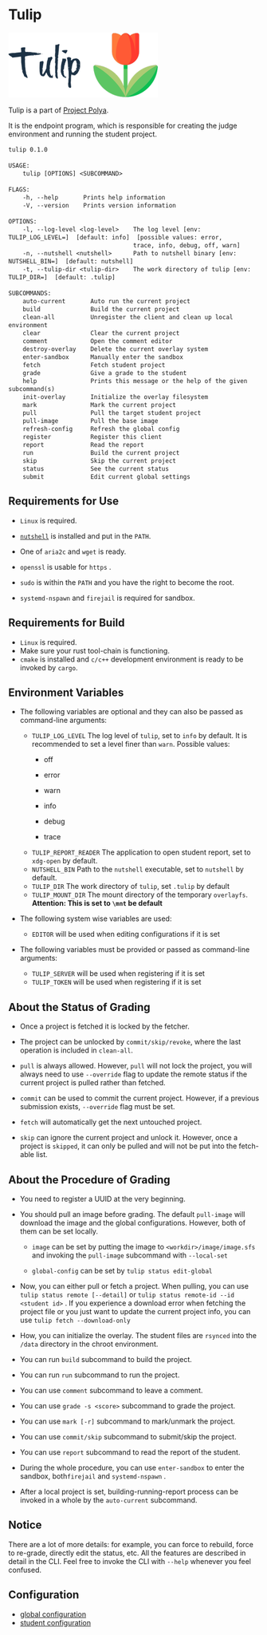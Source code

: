 # Tulip

![logo](logo.png)

Tulip is a part of [Project Polya](https://github.com/project-polya).

It is the endpoint program, which is responsible for creating the judge environment and running the student project.

```text
tulip 0.1.0

USAGE:
    tulip [OPTIONS] <SUBCOMMAND>

FLAGS:
    -h, --help       Prints help information
    -V, --version    Prints version information

OPTIONS:
    -l, --log-level <log-level>    The log level [env: TULIP_LOG_LEVEL=]  [default: info]  [possible values: error,
                                   trace, info, debug, off, warn]
    -n, --nutshell <nutshell>      Path to nutshell binary [env: NUTSHELL_BIN=]  [default: nutshell]
    -t, --tulip-dir <tulip-dir>    The work directory of tulip [env: TULIP_DIR=]  [default: .tulip]

SUBCOMMANDS:
    auto-current       Auto run the current project
    build              Build the current project
    clean-all          Unregister the client and clean up local environment
    clear              Clear the current project
    comment            Open the comment editor
    destroy-overlay    Delete the current overlay system
    enter-sandbox      Manually enter the sandbox
    fetch              Fetch student project
    grade              Give a grade to the student
    help               Prints this message or the help of the given subcommand(s)
    init-overlay       Initialize the overlay filesystem
    mark               Mark the current project
    pull               Pull the target student project
    pull-image         Pull the base image
    refresh-config     Refresh the global config
    register           Register this client
    report             Read the report
    run                Build the current project
    skip               Skip the current project
    status             See the current status
    submit             Edit current global settings
```
## Requirements for Use

- `Linux` is required.

- [`nutshell`](https://crates.io/crates/nutshell) is installed and put in the `PATH`.
- One of `aria2c` and `wget` is ready.
- `openssl` is usable for `https` .
- `sudo` is within the `PATH` and you have the right to become the root.
- `systemd-nspawn`  and `firejail` is required for sandbox.

## Requirements for Build

- `Linux` is required.
- Make sure your rust tool-chain is functioning.
- `cmake` is installed and `c/c++` development environment is ready to be invoked by `cargo`.

## Environment Variables

- The following variables are optional and they can also be passed as command-line arguments:

  - `TULIP_LOG_LEVEL` The log level of `tulip`, set to `info` by default. It is recommended to set a level finer than `warn`. Possible values:
    - off
  
    - error
  
    - warn
  
    - info
    
    - debug
    
    - trace
  - `TULIP_REPORT_READER` The application to open student report, set to `xdg-open` by default.
  - `NUTSHELL_BIN` Path to the `nutshell` executable, set to `nutshell` by default.
  - `TULIP_DIR` The work directory of `tulip`, set `.tulip` by default
  - `TULIP_MOUNT_DIR` The mount directory of the temporary `overlayfs`. **Attention: This is set to `\mnt` be default**
- The following system wise variables are used:
  
  - `EDITOR` will be used when editing configurations if it is set
- The following variables must be provided or passed as command-line arguments:
  - `TULIP_SERVER` will be used when registering if it is set
  - `TULIP_TOKEN` will be used when registering if it is set



## About the Status of Grading

- Once a project is fetched it is locked by the fetcher.

- The project can be unlocked by `commit/skip/revoke`, where the last operation is included in `clean-all`.

- `pull`  is always allowed. However, `pull` will not lock the project, you will always need to use `--override` flag to update the remote status if the current project is pulled rather than fetched.

- `commit`  can be used to commit the current project. However, if a previous submission exists, `--override` flag must be set.

- `fetch` will automatically get the next untouched project.

- `skip` can ignore the current project and unlock it. However, once a project is `skipped`, it can only be pulled and will not be put into the fetch-able list.



## About the Procedure of Grading

- You need to register a UUID at the very beginning.
- You should pull an image before grading. The default `pull-image` will download the image and the global configurations.  However, both of them can be set locally. 

  - `image` can be set by putting the image  to  `<workdir>/image/image.sfs` and invoking the `pull-image` subcommand with `--local-set` 

  - `global-config` can be set by `tulip status edit-global`
- Now, you can either pull or fetch a project. When pulling, you can use `tulip status remote [--detail]` or `tulip status remote-id --id <student id>` . If you experience a download error when fetching the project file or you just want to update the current project info, you can use `tulip fetch --download-only`
- How, you can initialize the overlay. The student files are `rsynced` into the `/data` directory in the chroot environment.
- You can run `build` subcommand to build the project.
- You can run `run` subcommand to run the project.
- You can use `comment` subcommand to leave a comment.
- You can use `grade -s <score>` subcommand to grade the project.
- You can use `mark [-r]` subcommand to mark/unmark the project.
- You can use `commit/skip` subcommand to submit/skip the project.
- You can use `report` subcommand to read the report of the student.
- During the whole procedure, you can use `enter-sandbox` to enter the sandbox, both`firejail` and `systemd-nspawn` .
- After a local project is set, building-running-report process can be invoked in a whole by the `auto-current` subcommand.

## Notice

There are a lot of more details: for example, you can force to rebuild, force to re-grade, directly edit the status, etc. All the features are described in detail in the CLI. Feel free to invoke the CLI with `--help` whenever you feel confused.

## Configuration

- [global configuration](global.md)
- [student configuration](student.md)



